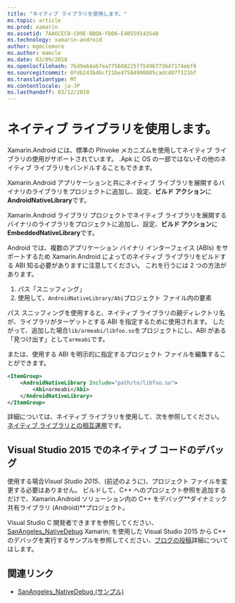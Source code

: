 ```yaml
---
title: "ネイティブ ライブラリを使用します。"
ms.topic: article
ms.prod: xamarin
ms.assetid: 7AA6CEC8-C09E-BBDA-FDD6-E40559143548
ms.technology: xamarin-android
author: mgmclemore
ms.author: mamcle
ms.date: 03/09/2018
ms.openlocfilehash: 7bd9a64ab7ea775688225ff5496773647174ebf8
ms.sourcegitcommit: 0fdb243b46cf21be47584900805cadcd077121bf
ms.translationtype: MT
ms.contentlocale: ja-JP
ms.lasthandoff: 03/12/2018
---
```

# <a name="using-native-libraries"></a>ネイティブ ライブラリを使用します。

Xamarin.Android には、標準の PInvoke メカニズムを使用してネイティブ ライブラリの使用がサポートされています。 .Apk に OS の一部ではないその他のネイティブ ライブラリをバンドルすることもできます。

Xamarin.Android アプリケーションと共にネイティブ ライブラリを展開するバイナリのライブラリをプロジェクトに追加し、設定、**ビルド アクション**に**AndroidNativeLibrary**です。

Xamarin.Android ライブラリ プロジェクトでネイティブ ライブラリを展開するバイナリのライブラリをプロジェクトに追加し、設定、**ビルド アクション**に**EmbeddedNativeLibrary**です。

Android では、複数のアプリケーション バイナリ インターフェイス (ABIs) をサポートするため Xamarin.Android によってのネイティブ ライブラリをビルドする ABI 知る必要がありますに注意してください。
これを行うには 2 つの方法があります。

1.  パス「スニッフィング」
1.  使用して、`AndroidNativeLibrary/Abi`プロジェクト ファイル内の要素


パス スニッフィングを使用すると、ネイティブ ライブラリの親ディレクトリ名が、ライブラリがターゲットとする ABI を指定するために使用されます。 したがって、追加した場合`lib/armeabi/libfoo.so`をプロジェクトにし、ABI がある「見つけ出す」として`armeabi`です。

または、使用する ABI を明示的に指定するプロジェクト ファイルを編集することができます。

```xml
<ItemGroup>
    <AndroidNativeLibrary Include="path/to/libfoo.so">
        <Abi>armeabi</Abi>
    </AndroidNativeLibrary>
</ItemGroup>
```

詳細については、ネイティブ ライブラリを使用して、次を参照してください。[ネイティブ ライブラリとの相互運用](http://www.mono-project.com/docs/advanced/pinvoke/)です。

## <a name="debugging-native-code-with-visual-studio-2015"></a>Visual Studio 2015 でのネイティブ コードのデバッグ

使用する場合*Visual Studio 2015*、(前述のように)、プロジェクト ファイルを変更する必要はありません。
ビルドして、C++ へのプロジェクト参照を追加するだけで、Xamarin.Android ソリューション内の C++ をデバッグ**ダイナミック共有ライブラリ (Android)**プロジェクト。

Visual Studio C 開発者できますを参照してください、 [SanAngeles_NativeDebug](https://developer.xamarin.com/samples/monodroid/SanAngeles_NDK/) Xamarin; を使用した Visual Studio 2015 から C++ のデバッグを実行するサンプルを参照してください、[ブログの投稿](https://blog.xamarin.com/build-and-debug-c-libraries-in-xamarin-android-apps-with-visual-studio-2015/)詳細についてはします。



## <a name="related-links"></a>関連リンク

- [SanAngeles_NativeDebug (サンプル)](https://developer.xamarin.com/samples/monodroid/SanAngeles_NDK/)
